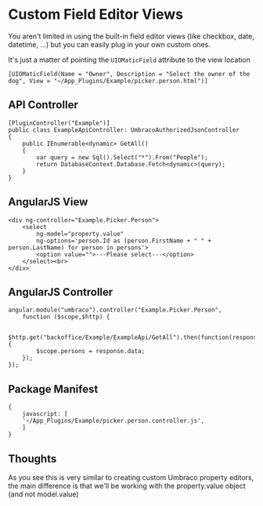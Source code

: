 # Custom Field Editor Views #
You aren't limited in using the built-in field editor views (like checkbox, date, datetime, ...) but you can easily plug in your own custom ones. 

It's just a matter of pointing the `UIOMaticField` attribute to the view location

 	[UIOMaticField(Name = "Owner", Description = "Select the owner of the dog", View = "~/App_Plugins/Example/picker.person.html")]

## API Controller ##
    [PluginController("Example")]
    public class ExampleApiController: UmbracoAuthorizedJsonController
    {
        public IEnumerable<dynamic> GetAll()
        {
            var query = new Sql().Select("*").From("People");
            return DatabaseContext.Database.Fetch<dynamic>(query);
        }
    }

## AngularJS View ##
	<div ng-controller="Example.Picker.Person">
		<select 
			ng-model="property.value" 
			ng-options='person.Id as (person.FirstName + " " + person.LastName) for person in persons'>
	        <option value="">---Please select---</option>
	    </select><br>
	</div>
## AngularJS Controller ##
    angular.module("umbraco").controller("Example.Picker.Person",
    	function ($scope,$http) {
    
    		$http.get("backoffice/Example/ExampleApi/GetAll").then(function(response) {
    		$scope.persons = response.data;
    	});
	});
## Package Manifest ##

    {
    	javascript: [
    	'~/App_Plugins/Example/picker.person.controller.js',
    	]
    }

## Thoughts ##

As you see this is very similar to creating custom Umbraco property editors, the main difference is that we'll be working with the property.value object (and not model.value)